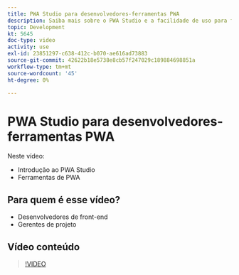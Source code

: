 ```yaml
---
title: PWA Studio para desenvolvedores-ferramentas PWA
description: Saiba mais sobre o PWA Studio e a facilidade de uso para ferramentas PWA Studio.
topic: Development
kt: 5645
doc-type: video
activity: use
exl-id: 23851297-c638-412c-b070-ae616ad73883
source-git-commit: 42622b18e5738e8cb57f247029c189884698851a
workflow-type: tm+mt
source-wordcount: '45'
ht-degree: 0%

---
```


# PWA Studio para desenvolvedores-ferramentas PWA

Neste vídeo:

- Introdução ao PWA Studio
- Ferramentas de PWA

## Para quem é esse vídeo?

- Desenvolvedores de front-end
- Gerentes de projeto

## Vídeo conteúdo

>[!VIDEO](https://video.tv.adobe.com/v/35716?quality=12&learn=on)
